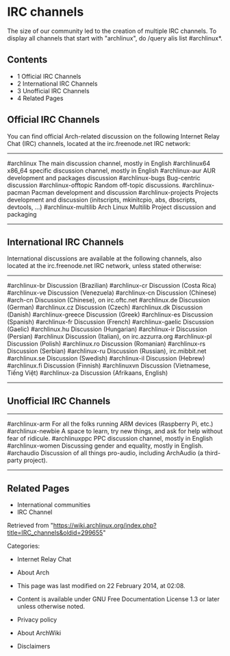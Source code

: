 IRC channels
============

The size of our community led to the creation of multiple IRC channels.
To display all channels that start with "archlinux", do
/query alis list #archlinux*.

Contents
--------

-   1 Official IRC Channels
-   2 International IRC Channels
-   3 Unofficial IRC Channels
-   4 Related Pages

Official IRC Channels
---------------------

You can find official Arch-related discussion on the following Internet
Relay Chat (IRC) channels, located at the irc.freenode.net IRC network:

  --------------------- ----------------------------------------------------------------------------------------------
  #archlinux            The main discussion channel, mostly in English
  #archlinux64          x86_64 specific discussion channel, mostly in English
  #archlinux-aur        AUR development and packages discussion
  #archlinux-bugs       Bug-centric discussion
  #archlinux-offtopic   Random off-topic discussions.
  #archlinux-pacman     Pacman development and discussion
  #archlinux-projects   Projects development and discussion (initscripts, mkinitcpio, abs, dbscripts, devtools, ...)
  #archlinux-multilib   Arch Linux Multilib Project discussion and packaging
  --------------------- ----------------------------------------------------------------------------------------------

International IRC Channels
--------------------------

International discussions are available at the following channels, also
located at the irc.freenode.net IRC network, unless stated otherwise:

  ------------------- ------------------------------------------
  #archlinux-br       Discussion (Brazilian)
  #archlinux-cr       Discussion (Costa Rica)
  #archlinux-ve       Discussion (Venezuela)
  #archlinux-cn       Discussion (Chinese)
  #arch-cn            Discussion (Chinese), on irc.oftc.net
  #archlinux.de       Discussion (German)
  #archlinux.cz       Discussion (Czech)
  #archlinux.dk       Discussion (Danish)
  #archlinux-greece   Discussion (Greek)
  #archlinux-es       Discussion (Spanish)
  #archlinux-fr       Discussion (French)
  #archlinux-gaelic   Discussion (Gaelic)
  #archlinux.hu       Discussion (Hungarian)
  #archlinux-ir       Discussion (Persian)
  #archlinux          Discussion (Italian), on irc.azzurra.org
  #archlinux-pl       Discussion (Polish)
  #archlinux.ro       Discussion (Romanian)
  #archlinux-rs       Discussion (Serbian)
  #archlinux-ru       Discussion (Russian), irc.mibbit.net
  #archlinux.se       Discussion (Swedish)
  #archlinux-il       Discussion (Hebrew)
  #archlinux.fi       Discussion (Finnish)
  #archlinuxvn        Discussion (Vietnamese, Tiếng Việt)
  #archlinux-za       Discussion (Afrikaans, English)
  ------------------- ------------------------------------------

Unofficial IRC Channels
-----------------------

  ------------------- ----------------------------------------------------------------------------------
  #archlinux-arm      For all the folks running ARM devices (Raspberry Pi, etc.)
  #archlinux-newbie   A space to learn, try new things, and ask for help without fear of ridicule.
  #archlinuxppc       PPC discussion channel, mostly in English
  #archlinux-women    Discussing gender and equality, mostly in English.
  #archaudio          Discussion of all things pro-audio, including ArchAudio (a third-party project).
  ------------------- ----------------------------------------------------------------------------------

Related Pages
-------------

-   International communities
-   IRC Channel

Retrieved from
"https://wiki.archlinux.org/index.php?title=IRC_channels&oldid=299655"

Categories:

-   Internet Relay Chat
-   About Arch

-   This page was last modified on 22 February 2014, at 02:08.
-   Content is available under GNU Free Documentation License 1.3 or
    later unless otherwise noted.
-   Privacy policy
-   About ArchWiki
-   Disclaimers
